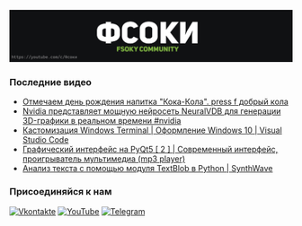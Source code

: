 [![Header](https://github.com/Fsoky/Fsoky/blob/main/assets/header-github.jpg)](https://youtube.com/c/Фсоки)

### Последние видео
<!-- YOUTUBE:START -->
- [Отмечаем день рождения напитка &quot;Кока-Кола&quot;. press f добрый кола](https://www.youtube.com/watch?v=cWbhm6A6x8E)
- [Nvidia представляет мощную нейросеть NeuralVDB для генерации 3D-графики в реальном времени #nvidia](https://www.youtube.com/watch?v=DmDuGJXR7L8)
- [Кастомизация Windows Terminal | Оформление Windows 10 | Visual Studio Code](https://www.youtube.com/watch?v=AGn9daOLAos)
- [Графический интерфейс на PyQt5 [ 2 ] | Современный интерфейс, проигрыватель мультимедиа &lpar;mp3 player&rpar;](https://www.youtube.com/watch?v=W1AUalc0HHk)
- [Анализ текста с помощью модуля TextBlob в Python | SynthWave](https://www.youtube.com/watch?v=Pk-LvJ1kanc)
<!-- YOUTUBE:END -->

### Присоединяйся к нам
[![Vkontakte](https://img.shields.io/badge/Vkontakte-black?style=for-the-badge&logo=VK)](https://vk.com/fsoky)
[![YouTube](https://img.shields.io/badge/YouTube-red?style=for-the-badge&logo=YouTube)](https://youtube.com/c/Фсоки)
[![Telegram](https://img.shields.io/badge/Telegram-blue?style=for-the-badge&logo=Telegram)](https://t.me/fsokycommunity)
